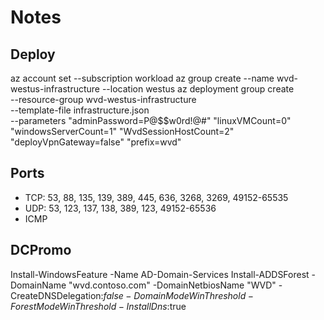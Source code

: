 
# Notes

## Deploy

az account set --subscription workload
az group create --name wvd-westus-infrastructure --location westus
az deployment group create \
    --resource-group wvd-westus-infrastructure \
    --template-file infrastructure.json \
    --parameters "adminPassword=P@$$w0rd!@#" "linuxVMCount=0" "windowsServerCount=1" "WvdSessionHostCount=2" "deployVpnGateway=false" "prefix=wvd"

## Ports
- TCP: 53, 88, 135, 139, 389, 445, 636, 3268, 3269, 49152-65535
- UDP: 53, 123, 137, 138, 389, 123, 49152-65536
- ICMP

## DCPromo

Install-WindowsFeature -Name AD-Domain-Services
Install-ADDSForest -DomainName "wvd.contoso.com" -DomainNetbiosName "WVD" -CreateDNSDelegation:$false -DomainMode WinThreshold -ForestMode WinThreshold -InstallDns:$true